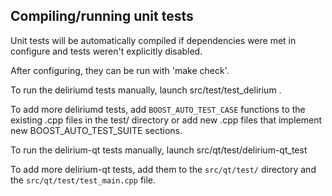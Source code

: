 Compiling/running unit tests
------------------------------------

Unit tests will be automatically compiled if dependencies were met in configure
and tests weren't explicitly disabled.

After configuring, they can be run with 'make check'.

To run the deliriumd tests manually, launch src/test/test_delirium .

To add more deliriumd tests, add `BOOST_AUTO_TEST_CASE` functions to the existing
.cpp files in the test/ directory or add new .cpp files that
implement new BOOST_AUTO_TEST_SUITE sections.

To run the delirium-qt tests manually, launch src/qt/test/delirium-qt_test

To add more delirium-qt tests, add them to the `src/qt/test/` directory and
the `src/qt/test/test_main.cpp` file.
